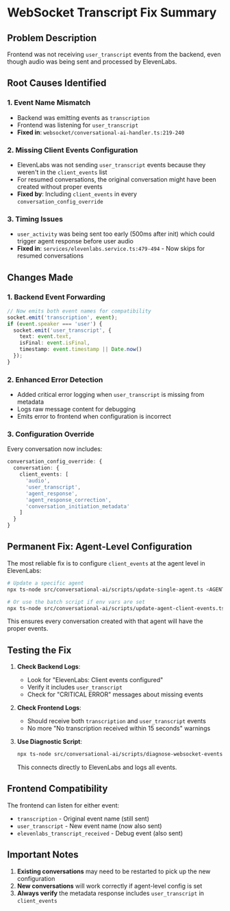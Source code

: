# WebSocket Transcript Fix Summary

## Problem Description
Frontend was not receiving `user_transcript` events from the backend, even though audio was being sent and processed by ElevenLabs.

## Root Causes Identified

### 1. Event Name Mismatch
- Backend was emitting events as `transcription`
- Frontend was listening for `user_transcript`
- **Fixed in**: `websocket/conversational-ai-handler.ts:219-240`

### 2. Missing Client Events Configuration
- ElevenLabs was not sending `user_transcript` events because they weren't in the `client_events` list
- For resumed conversations, the original conversation might have been created without proper events
- **Fixed by**: Including `client_events` in every `conversation_config_override`

### 3. Timing Issues
- `user_activity` was being sent too early (500ms after init) which could trigger agent response before user audio
- **Fixed in**: `services/elevenlabs.service.ts:479-494` - Now skips for resumed conversations

## Changes Made

### 1. Backend Event Forwarding
```typescript
// Now emits both event names for compatibility
socket.emit('transcription', event);
if (event.speaker === 'user') {
  socket.emit('user_transcript', {
    text: event.text,
    isFinal: event.isFinal,
    timestamp: event.timestamp || Date.now()
  });
}
```

### 2. Enhanced Error Detection
- Added critical error logging when `user_transcript` is missing from metadata
- Logs raw message content for debugging
- Emits error to frontend when configuration is incorrect

### 3. Configuration Override
Every conversation now includes:
```typescript
conversation_config_override: {
  conversation: {
    client_events: [
      'audio',
      'user_transcript',
      'agent_response',
      'agent_response_correction',
      'conversation_initiation_metadata'
    ]
  }
}
```

## Permanent Fix: Agent-Level Configuration

The most reliable fix is to configure `client_events` at the agent level in ElevenLabs:

```bash
# Update a specific agent
npx ts-node src/conversational-ai/scripts/update-single-agent.ts <AGENT_ID> <API_KEY>

# Or use the batch script if env vars are set
npx ts-node src/conversational-ai/scripts/update-agent-client-events.ts
```

This ensures every conversation created with that agent will have the proper events.

## Testing the Fix

1. **Check Backend Logs**:
   - Look for "ElevenLabs: Client events configured"
   - Verify it includes `user_transcript`
   - Check for "CRITICAL ERROR" messages about missing events

2. **Check Frontend Logs**:
   - Should receive both `transcription` and `user_transcript` events
   - No more "No transcription received within 15 seconds" warnings

3. **Use Diagnostic Script**:
   ```bash
   npx ts-node src/conversational-ai/scripts/diagnose-websocket-events.ts
   ```
   This connects directly to ElevenLabs and logs all events.

## Frontend Compatibility

The frontend can listen for either event:
- `transcription` - Original event name (still sent)
- `user_transcript` - New event name (now also sent)
- `elevenlabs_transcript_received` - Debug event (also sent)

## Important Notes

1. **Existing conversations** may need to be restarted to pick up the new configuration
2. **New conversations** will work correctly if agent-level config is set
3. **Always verify** the metadata response includes `user_transcript` in `client_events`
